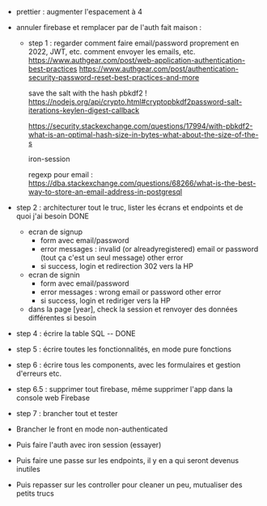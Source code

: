 -   prettier : augmenter l'espacement à 4
-   annuler firebase et remplacer par de l'auth fait maison :

    -   step 1 : regarder comment faire email/password proprement en 2022, JWT, etc. comment envoyer les emails, etc.
        https://www.authgear.com/post/web-application-authentication-best-practices
        https://www.authgear.com/post/authentication-security-password-reset-best-practices-and-more

        save the salt with the hash
        pbkdf2 !
        https://nodejs.org/api/crypto.html#cryptopbkdf2password-salt-iterations-keylen-digest-callback

        https://security.stackexchange.com/questions/17994/with-pbkdf2-what-is-an-optimal-hash-size-in-bytes-what-about-the-size-of-the-s

        iron-session

        regexp pour email : https://dba.stackexchange.com/questions/68266/what-is-the-best-way-to-store-an-email-address-in-postgresql

-   step 2 : architecturer tout le truc, lister les écrans et endpoints et de quoi j'ai besoin DONE
    -   ecran de signup
        -   form avec email/password
        -   error messages :
            invalid (or alreadyregistered) email or password (tout ça c'est un seul message)
            other error
        -   si success, login et redirection 302 vers la HP
    -   ecran de signin
        -   form avec email/password
        -   error messages :
            wrong email or password
            other error
        -   si success, login et rediriger vers la HP
    -   dans la page [year], check la session et renvoyer des données différentes si besoin
    <!-- - step 3 : il faut brancher un truc de mails, sengrid etc. NON PAS BESOIN DE MAIL -->
-   step 4 : écrire la table SQL -- DONE
-   step 5 : écrire toutes les fonctionnalités, en mode pure fonctions
-   step 6 : écrire tous les components, avec les formulaires et gestion d'erreurs etc.
-   step 6.5 : supprimer tout firebase, même supprimer l'app dans la console web Firebase
-   step 7 : brancher tout et tester

-   Brancher le front en mode non-authenticated
-   Puis faire l'auth avec iron session (essayer)
-   Puis faire une passe sur les endpoints, il y en a qui seront devenus inutiles
-   Puis repasser sur les controller pour cleaner un peu, mutualiser des petits trucs
